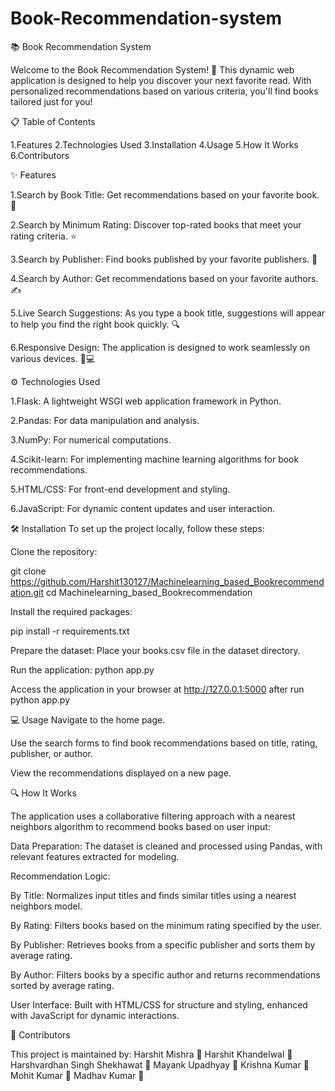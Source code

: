 # Book-Recommendation-system

📚 Book Recommendation System

Welcome to the Book Recommendation System! 🌟 This dynamic web application is designed to help you discover your next favorite read. With personalized recommendations based on various criteria, you'll find books tailored just for you!

📋 Table of Contents

1.Features
2.Technologies Used
3.Installation
4.Usage
5.How It Works
6.Contributors

✨ Features

1.Search by Book Title: Get recommendations based on your favorite book. 📖

2.Search by Minimum Rating: Discover top-rated books that meet your rating criteria. ⭐

3.Search by Publisher: Find books published by your favorite publishers. 🏢

4.Search by Author: Get recommendations based on your favorite authors. ✍️

5.Live Search Suggestions: As you type a book title, suggestions will appear to help you find the right book quickly. 🔍

6.Responsive Design: The application is designed to work seamlessly on various devices. 📱💻

⚙️ Technologies Used

1.Flask: A lightweight WSGI web application framework in Python.

2.Pandas: For data manipulation and analysis.

3.NumPy: For numerical computations.

4.Scikit-learn: For implementing machine learning algorithms for book recommendations.

5.HTML/CSS: For front-end development and styling.

6.JavaScript: For dynamic content updates and user interaction.

🛠️ Installation
To set up the project locally, follow these steps:

Clone the repository:

git clone https://github.com/Harshit130127/Machinelearning_based_Bookrecommendation.git
cd Machinelearning_based_Bookrecommendation

Install the required packages:

pip install -r requirements.txt

Prepare the dataset:
Place your books.csv file in the dataset directory.

Run the application:
python app.py

Access the application in your browser at http://127.0.0.1:5000 after run python app.py

💻 Usage
Navigate to the home page.

Use the search forms to find book recommendations based on title, rating, publisher, or author.

View the recommendations displayed on a new page.

🔍 How It Works

The application uses a collaborative filtering approach with a nearest neighbors algorithm to recommend books based on user input:

Data Preparation: The dataset is cleaned and processed using Pandas, with relevant features extracted for modeling.

Recommendation Logic:

By Title: Normalizes input titles and finds similar titles using a nearest neighbors model.

By Rating: Filters books based on the minimum rating specified by the user.

By Publisher: Retrieves books from a specific publisher and sorts them by average rating.

By Author: Filters books by a specific author and returns recommendations sorted by average rating.

User Interface: Built with HTML/CSS for structure and styling, enhanced with JavaScript for dynamic interactions.

🤝 Contributors

This project is maintained by:
Harshit Mishra 👤
Harshit Khandelwal 👤
Harshvardhan Singh Shekhawat 👤
Mayank Upadhyay 👤
Krishna Kumar 👤
Mohit Kumar 👤
Madhav Kumar 👤

